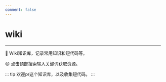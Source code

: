 ```yaml
---
comment: false
---
```


# wiki

---

🎉 Wiki知识库，记录常用知识和短代码等。

😍 点击顶部搜索输入关键词获取资源。

::: tip
欢迎pr这个知识库，以及收集短代码。
:::
